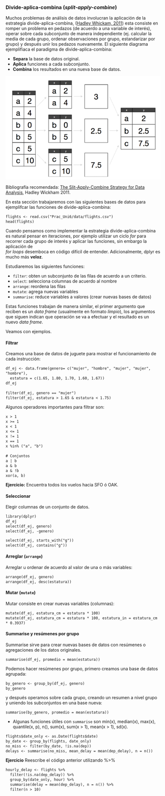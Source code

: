 
### Divide-aplica-combina (_split-apply-combine_)
Muchos problemas de análisis de datos involucran la aplicación de la estrategia
divide-aplica-combina, ([Hadley Whickam, 2011](http://www.jstatsoft.org/v40/i01/paper)) 
esta consiste en romper un problema en pedazos (de 
acuerdo a una variable de interés), operar sobre cada subconjunto de manera
independiente (ej. calcular la media de cada grupo, ordenar observaciones por 
grupo, estandarizar por grupo) y después unir los pedazos nuevamente. El 
siguiente diagrama ejemplifiaca el paradigma de divide-aplica-combina:

* **Separa** la base de datos original.  
* **Aplica** funciones a cada subconjunto.  
* **Combina** los resultados en una nueva base de datos.

![](split-apply-combine.png) 


Bibliografía recomendada: 
[The Slit-Apply-Combine Strategy for Data Analysis](http://www.jstatsoft.org/v40/i01/paper), 
Hadley Wickham 2011.


En esta sección trabajaremos con las siguientes bases de datos para ejemplifcar
las funciones de divide-aplica-combina:

```{r, warning=FALSE}
flights <- read.csv("Prac_Uni6/data/flights.csv")
head(flights)
```

Cuando pensamos como implementar la estrategia divide-aplica-combina es natural pensar en iteraciones, por ejemplo utilizar un ciclo _for_ para recorrer cada 
grupo de interés y aplicar las funciones, sin embargo la aplicación de  
_for loops_ desemboca en código difícil de entender. Adicionalmente, dplyr es mucho 
más **veloz**.

Estudiaremos las siguientes funciones:

* `filter`: obten un subconjunto de las filas de acuerdo a un criterio.
* `select`: selecciona columnas de acuerdo al nombre
* `arrange`: reordena las filas
* `mutate`: agrega nuevas variables
* `summarise`: reduce variables a valores (crear nuevas bases de datos)

Estas funciones trabajan de manera similar, el primer argumento que reciben 
es un _data frame_ (usualmente en formato *limpio*), los argumentos que siguen
indican que operación se va a efectuar y el resultado es un nuevo _data frame_.

Veamos con ejemplos.

#### Filtrar
Creamos una base de datos de juguete para mostrar el funcionamiento de cada
instrucción:

```{r}
df_ej <- data.frame(genero= c("mujer", "hombre", "mujer", "mujer", "hombre"), 
  estatura = c(1.65, 1.80, 1.70, 1.60, 1.67))
df_ej

filter(df_ej, genero == "mujer")
filter(df_ej, estatura > 1.65 & estatura < 1.75)
```

Algunos operadores importantes para filtrar son:  

```{r, eval = FALSE}
x > 1
x >= 1
x < 1
x <= 1
x != 1
x == 1
x %in% ("a", "b")

# Conjuntos
a | b
a & b
a & !b
xor(a, b)
```

**Ejercicio:** Encuentra todos los vuelos hacia SFO ó OAK.


#### Seleccionar
Elegir columnas de un conjunto de datos.
```{r}
library(dplyr)
df_ej
select(df_ej, genero)
select(df_ej, -genero)
```

```{r, eval = FALSE}
select(df_ej, starts_with("g"))
select(df_ej, contains("g"))
```


#### Arreglar (`arrange`)
Arreglar u ordenar de acuerdo al valor de una o más variables:

```{r}
arrange(df_ej, genero)
arrange(df_ej, desc(estatura))
```


#### Mutar (`mutate`)

Mutar consiste en crear nuevas variables (columnas):
```{r}
mutate(df_ej, estatura_cm = estatura * 100) 
mutate(df_ej, estatura_cm = estatura * 100, estatura_in = estatura_cm * 0.3937) 
```


#### Summarise y resúmenes por grupo
Summarise sirve para crear nuevas bases de datos con resúmenes o agregaciones de 
los datos originales.

```{r}
summarise(df_ej, promedio = mean(estatura))
```

Podemos hacer resúmenes por grupo, primero creamos una base de datos agrupada:

```{r}
by_genero <- group_by(df_ej, genero)
by_genero
```

y después operamos sobre cada grupo, creando un resumen a nivel grupo y uniendo
los subconjuntos en una base nueva:

```{r}
summarise(by_genero, promedio = mean(estatura))
```


* Algunas funciones útiles con `summarise` son min(x), median(x), max(x), 
quantile(x, p), n(), sum(x), sum(x > 1), mean(x > 1), sd(x).

```{r}
flights$date_only <- as.Date(flights$date)
by_date <- group_by(flights, date_only)
no_miss <- filter(by_date, !is.na(dep))
delays <- summarise(no_miss, mean_delay = mean(dep_delay), n = n())
```

**Ejercicio** Reescribe el código anterior utilizando %>%


```{r, include=FALSE}
hourly_delay <- flights %>%
  filter(!is.na(dep_delay)) %>%
  group_by(date_only, hour) %>%
  summarise(delay = mean(dep_delay), n = n()) %>%
  filter(n > 10)
```
